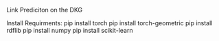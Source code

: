 Link Prediciton on the DKG

Install Requirments:
pip install torch 
pip install torch-geometric 
pip install rdflib 
pip install numpy 
pip install scikit-learn
